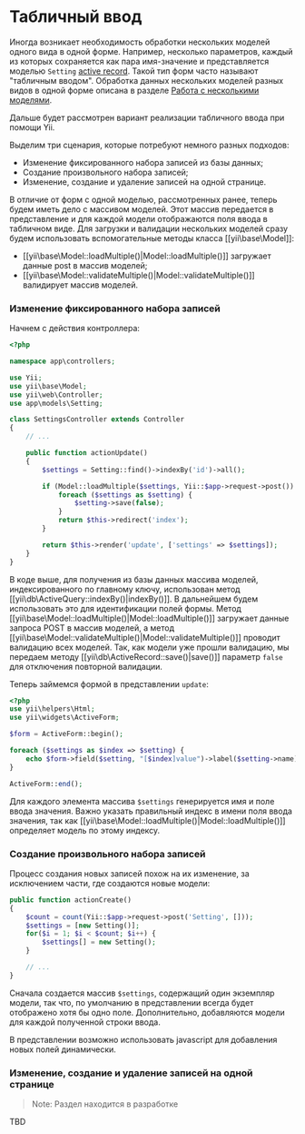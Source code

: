 Табличный ввод
========================

Иногда возникает необходимость обработки нескольких моделей одного вида в одной форме. Например, несколько параметров, каждый из которых сохраняется как пара имя-значение и представляется моделью `Setting` [active record](db-active-record.md).
Такой тип форм часто называют "табличным вводом".
Обработка данных нескольких моделей разных видов в одной форме описана в разделе [Работа с несколькими моделями](input-multiple-models.md).

Дальше будет рассмотрен вариант реализации табличного ввода при помощи Yii.

Выделим три сценария, которые потребуют немного разных подходов:
- Изменение фиксированного набора записей из базы данных;
- Создание произвольного набора записей;
- Изменение, создание и удаление записей на одной странице.

В отличие от форм с одной моделью, рассмотренных ранее, теперь будем иметь дело с массивом моделей. Этот массив передается в представление и для каждой модели отображаются поля ввода в табличном виде. Для загрузки и валидации нескольких моделей сразу будем использовать вспомогательные методы класса [[yii\base\Model]]:

- [[yii\base\Model::loadMultiple()|Model::loadMultiple()]] загружает данные post в массив моделей;
- [[yii\base\Model::validateMultiple()|Model::validateMultiple()]] валидирует массив моделей.

### Изменение фиксированного набора записей

Начнем с действия контроллера:

```php
<?php

namespace app\controllers;

use Yii;
use yii\base\Model;
use yii\web\Controller;
use app\models\Setting;

class SettingsController extends Controller
{
    // ...

    public function actionUpdate()
    {
        $settings = Setting::find()->indexBy('id')->all();

        if (Model::loadMultiple($settings, Yii::$app->request->post()) && Model::validateMultiple($settings)) {
            foreach ($settings as $setting) {
                $setting->save(false);
            }
            return $this->redirect('index');
        }

        return $this->render('update', ['settings' => $settings]);
    }
}
```

В коде выше, для получения из базы данных массива моделей, индексированного по главному ключу, использован метод [[yii\db\ActiveQuery::indexBy()|indexBy()]]. В дальнейшем будем использовать это для идентификации полей формы. Метод [[yii\base\Model::loadMultiple()|Model::loadMultiple()]] загружает данные запроса POST в массив моделей, а метод [[yii\base\Model::validateMultiple()|Model::validateMultiple()]] проводит валидацию всех моделей. Так, как модели уже прошли валидацию, мы передаем методу [[yii\db\ActiveRecord::save()|save()]] параметр `false` для отключения повторной валидации.

Теперь займемся формой в представлении `update`:

```php
<?php
use yii\helpers\Html;
use yii\widgets\ActiveForm;

$form = ActiveForm::begin();

foreach ($settings as $index => $setting) {
    echo $form->field($setting, "[$index]value")->label($setting->name);
}

ActiveForm::end();
```

Для каждого элемента массива `$settings` генерируется имя и поле ввода значения. Важно указать правильный индекс в имени поля ввода значения, так как [[yii\base\Model::loadMultiple()|Model::loadMultiple()]] определяет модель по этому индексу.


### Создание произвольного набора записей

Процесс создания новых записей похож на их изменение, за исключением части, где создаются новые модели:

```php
public function actionCreate()
{
    $count = count(Yii::$app->request->post('Setting', []));
    $settings = [new Setting()];
    for($i = 1; $i < $count; $i++) {
        $settings[] = new Setting();
    }

    // ...
}
```

Сначала создается массив `$settings`, содержащий один экземпляр модели, так что, по умолчанию в представлении всегда будет отображено хотя бы одно поле. Дополнительно, добавляются модели для каждой полученной строки ввода.

В представлении возможно использовать javascript для добавления новых полей динамически.


### Изменение, создание и удаление записей на одной странице

> Note: Раздел находится в разработке

TBD
